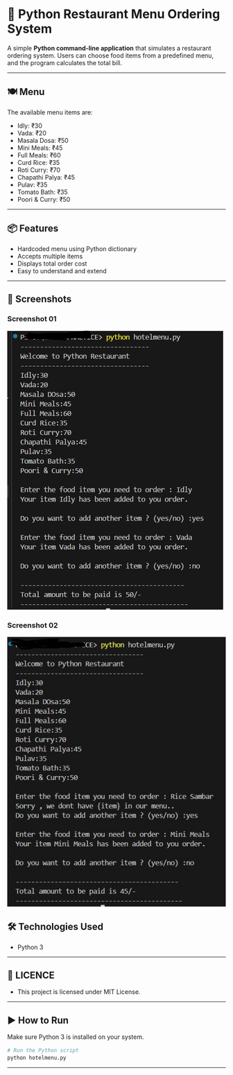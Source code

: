 # 🏨 Python Restaurant Menu Ordering System

A simple **Python command-line application** that simulates a restaurant ordering system. Users can choose food items from a predefined menu, and the program calculates the total bill.

---

## 🍽️ Menu

The available menu items are:

- Idly: ₹30  
- Vada: ₹20  
- Masala Dosa: ₹50  
- Mini Meals: ₹45  
- Full Meals: ₹60  
- Curd Rice: ₹35  
- Roti Curry: ₹70  
- Chapathi Palya: ₹45  
- Pulav: ₹35  
- Tomato Bath: ₹35  
- Poori & Curry: ₹50  

---

## 📦 Features
- Hardcoded menu using Python dictionary
- Accepts multiple items
- Displays total order cost
- Easy to understand and extend

---

## 📸 Screenshots
### Screenshot 01 
![Screenshot01](https://github.com/RahulM2416/Restaurant-Menu-Order-System-01/blob/main/hotelmenu01.png)

### Screenshot 02 
![Screenshot01](https://github.com/RahulM2416/Restaurant-Menu-Order-System-01/blob/main/hotelmenu02.jpg)

## 🛠 Technologies Used
- Python 3

---

## 📜 LICENCE 
 - This project is licensed under MIT License.
---

## ▶️ How to Run

Make sure Python 3 is installed on your system.

```bash
# Run the Python script
python hotelmenu.py

```

---

